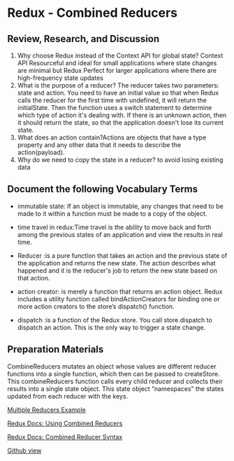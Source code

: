 # Redux - Combined Reducers

## Review, Research, and Discussion

1. Why choose Redux instead of the Context API for global state? Context API Resourceful and ideal for small applications where state changes are minimal but 
Redux Perfect for larger applications where there are high-frequency state updates
2. What is the purpose of a reducer? The reducer takes two parameters: state and action. You need to have an initial value so that when Redux calls the reducer for the first time with undefined, it will return the initialState. Then the function uses a switch statement to determine which type of action it's dealing with. If there is an unknown action, then it should return the state, so that the application doesn't lose its current state.
3. What does an action contain?Actions are objects that have a type property and any other data that it needs to describe the action(payload).
4. Why do we need to copy the state in a reducer? to avoid losing existing data

## Document the following Vocabulary Terms

+ immutable state: If an object is immutable, any changes that need to be made to it within a function must be made to a copy of the object.

+ time travel in redux:Time travel is the ability to move back and forth among the previous states of an application and view the results in real time. 

+ Reducer :is a pure function that takes an action and the previous state of the application and returns the new state. The action describes what happened and it is the reducer's job to return the new state based on that action.

+ action creator: is merely a function that returns an action object. Redux includes a utility function called bindActionCreators for binding one or more action creators to the store’s dispatch() function.

+ dispatch :is a function of the Redux store. You call store.dispatch to dispatch an action. This is the only way to trigger a state change.

## Preparation Materials

CombineReducers mutates an object whose values are different reducer functions into a single function, which then can be passed to createStore. This combineReducers function calls every child reducer and collects their results into a single state object. This state object “namespaces” the states updated from each reducer with the keys.

[Multiple Reducers Example](https://www.youtube.com/watch?v=gBER4Or86hE)

[Redux Docs: Using Combined Reducers](https://redux.js.org/usage/structuring-reducers/using-combinereducers/)

[Redux Docs: Combined Reducer Syntax](https://redux.js.org/api/combinereducers/)

[Github view](https://github.com/sbkhaloof/growthmindsit)